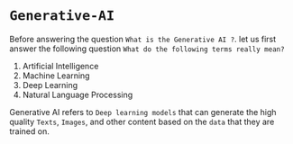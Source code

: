 # `Generative-AI`

Before answering the question ` What is the Generative AI ? `. let us first answer the following question 
`What do the following terms really mean?`
  1) Artificial Intelligence
  2) Machine Learning
  3) Deep Learning
  4) Natural Language Processing

Generative AI refers to `Deep learning models` that can generate the high quality `Texts`, `Images`, and other content based on the `data` that they are trained on.  
